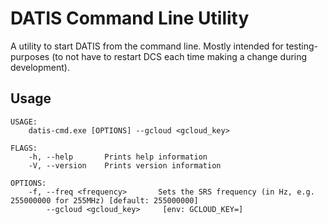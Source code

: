 # DATIS Command Line Utility

A utility to start DATIS from the command line. Mostly intended for testing-purposes (to not have to restart DCS each time making a change during development).

## Usage

```
USAGE:
    datis-cmd.exe [OPTIONS] --gcloud <gcloud_key>

FLAGS:
    -h, --help       Prints help information
    -V, --version    Prints version information

OPTIONS:
    -f, --freq <frequency>       Sets the SRS frequency (in Hz, e.g. 255000000 for 255MHz) [default: 255000000]
        --gcloud <gcloud_key>     [env: GCLOUD_KEY=]
```
